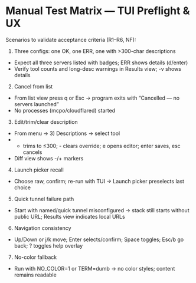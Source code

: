 # Manual Test Matrix — TUI Preflight & UX

Scenarios to validate acceptance criteria (R1–R6, NF):

1) Three configs: one OK, one ERR, one with >300-char descriptions
- Expect all three servers listed with badges; ERR shows details (d/enter)
- Verify tool counts and long-desc warnings in Results view; -v shows details

2) Cancel from list
- From list view press q or Esc → program exits with “Cancelled — no servers launched”
- No processes (mcpo/cloudflared) started

3) Edit/trim/clear description
- From menu → 3) Descriptions → select tool
- + trims to ≤300; - clears override; e opens editor; enter saves, esc cancels
- Diff view shows -/+ markers

4) Launch picker recall
- Choose raw, confirm; re-run with TUI → Launch picker preselects last choice

5) Quick tunnel failure path
- Start with named/quick tunnel misconfigured → stack still starts without public URL; Results view indicates local URLs

6) Navigation consistency
- Up/Down or j/k move; Enter selects/confirm; Space toggles; Esc/b go back; ? toggles help overlay

7) No-color fallback
- Run with NO_COLOR=1 or TERM=dumb → no color styles; content remains readable

